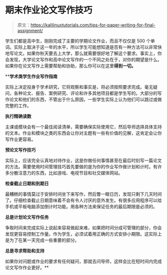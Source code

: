 # 期末作业论文写作技巧

> 原文：<https://kalilinuxtutorials.com/tips-for-paper-writing-for-final-assignment/>

学生们都是高中生，刚刚完成了主要的学期论文作业，而且不仅仅是 500 个单词。实际上取决于这一年的水平，所以学生可能想知道是否有一种方法可以非常快地写论文。如果你秋天要去上大学，那么就需要很好地了解这个要求。事实上，你会发现，大学论文写作和高中论文写作的一个不同之处在于，对你的期望是什么。如果你在论文写作上需要帮助和协助，那么你可以在这里[](https://gpalabs.com/)**得到一切。**

 ****学术类学生作业写作指南**

实际上决定投身于学术研究，它将观察和事实是，将必须按照要求完成。毫无疑问，各种论文、报告、案例研究、评论和许多其他项目都是学生写的。大部分的写作论文和他们的东西，不管出于什么原因，一些学生实际上认为他们可以跳过或做完整的工作。

**执行精确读数**

主课或模块会有一个最佳阅读清单，需要确保实际使用它，然后导师选择具体支持的文本。作业和模块之类的东西会让你对主题有一些有价值的见解，这肯定会让你写作业更容易。

**预论文写作技巧**

实际上，应该完全认真地对待作业，这是你做任何事情甚至在最后时刻写一篇论文的方法。需要使用时间管理技巧首先要做的是为你的作业写作做计划和计时。有许多分散注意力的东西，比如游戏、电视节目和社交媒体网站。

**检查截止日期和到期日**

最糟糕的事情莫过于安排时间坐下来写作，然后瞥一眼日历，发现只剩下几天时间了。仔细检查截止日期意味着不会有令人讨厌的意外发生。有很多应用程序可以给手机或平板电脑添加倒计时功能。用各种方法来保证任务的最后期限是必须的。

**总是计划论文写作任务**

争取时间来完成实际上说起来容易做起来难，如果把时间分成可管理的部分，你会发现更容易控制工作量。作为学生，必须试着用正确的方式安排小期限。这实际上是为了在某一天完成一些重要的部分。

**总是寻求帮助和支持**

如果你对问题或作业的要求有任何疑问，那就去问导师，这样会比在短时间内完成论文写作作业更好。**